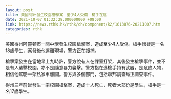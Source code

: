 ```yaml
---
layout: post
title: 美國得州發生校園槍擊案　至少4人受傷　槍手在逃
date: 2021-10-07 01:32:28.000000000 +08:00
link: https://news.rthk.hk/rthk/ch/component/k2/1613876-20211007.htm
categories: rthk
---
```


美國得州阿靈頓市一間中學發生校園槍擊案，造成至少4人受傷。槍手懷疑是一名18歲學生，案發後他逃離現場，警方正在搜捕。

槍擊案發生在當地早上九時許，警方說有人在課室打架，其後發生槍擊事件，並不是有人襲擊校園，亦不是隨意暴力襲擊。警方指在逃槍手持有武器，是危險人物，相信他駕駛一架私家車離開。警方與多個部門，包括聯邦調查局正調查事件。 

得州三年前曾發生一宗校園槍擊案，造成十人死亡，死者大部份是學生，槍手是一名17歲學生。
